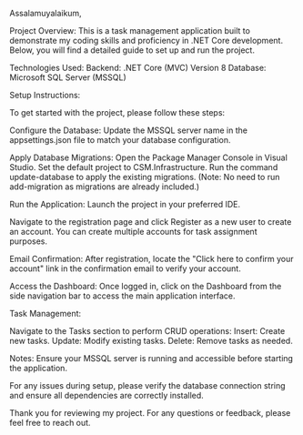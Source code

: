 Assalamuyalaikum,

Project Overview:
This is a task management application built to demonstrate my coding skills and proficiency in .NET Core development. Below, you will find a detailed guide to set up and run the project.

Technologies Used:
Backend: .NET Core (MVC) Version 8
Database: Microsoft SQL Server (MSSQL)

Setup Instructions:

To get started with the project, please follow these steps:

Configure the Database:
Update the MSSQL server name in the appsettings.json file to match your database configuration.

Apply Database Migrations:
Open the Package Manager Console in Visual Studio.
Set the default project to CSM.Infrastructure.
Run the command update-database to apply the existing migrations. (Note: No need to run add-migration as migrations are already included.)

Run the Application:
Launch the project in your preferred IDE.

Navigate to the registration page and click Register as a new user to create an account. You can create multiple accounts for task assignment purposes.

Email Confirmation:
After registration, locate the "Click here to confirm your account" link in the confirmation email to verify your account.

Access the Dashboard:
Once logged in, click on the Dashboard from the side navigation bar to access the main application interface.

Task Management:

Navigate to the Tasks section to perform CRUD operations:
Insert: Create new tasks.
Update: Modify existing tasks.
Delete: Remove tasks as needed.

Notes:
Ensure your MSSQL server is running and accessible before starting the application.

For any issues during setup, please verify the database connection string and ensure all dependencies are correctly installed.

Thank you for reviewing my project. For any questions or feedback, please feel free to reach out.
